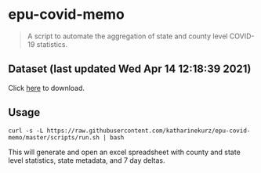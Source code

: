 # epu-covid-memo

> A script to automate the aggregation of state and county level COVID-19 statistics.

<!-- tmpl start -->

## Dataset (last updated Wed Apr 14 12:18:39 2021)

Click [here](https://covid-artifacts.s3.amazonaws.com/records/2021-4-14-121838-covid_artifact.xls) to download.

<!-- tmpl end -->

## Usage

```
curl -s -L https://raw.githubusercontent.com/katharinekurz/epu-covid-memo/master/scripts/run.sh | bash
```

This will generate and open an excel spreadsheet with county and state level statistics, state metadata, and 7 day deltas.